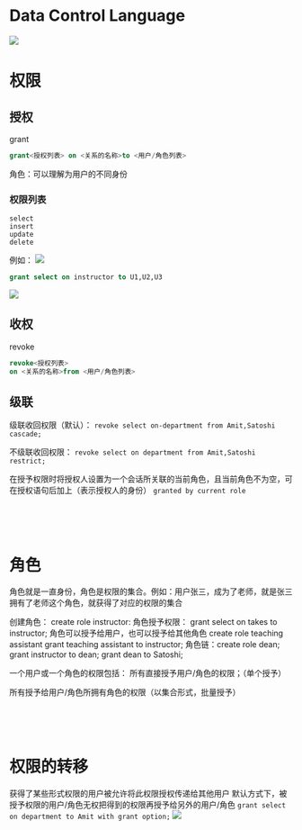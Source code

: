 # Data Control Language​ 
![](https://liuhao-aliyun-oss.oss-cn-beijing.aliyuncs.com/1663721984367.png)​
# 权限
## 授权 
grant
```sql
grant<授权列表> on <关系的名称>to <用户/角色列表>
```
角色：可以理解为用户的不同身份
### 权限列表
	select
	insert
	update
	delete

例如：
 ![](https://liuhao-aliyun-oss.oss-cn-beijing.aliyuncs.com/1664496900651.png)​​
​
```sql
grant select on instructor to U1,U2,U3​
```
 ![](https://liuhao-aliyun-oss.oss-cn-beijing.aliyuncs.com/1664497051410.png)
## 收权
​revoke
```sql
revoke<授权列表>
on <关系的名称>from <用户/角色列表>
```
## 级联
级联收回权限（默认）：
`revoke select on-department from Amit,Satoshi cascade; `

不级联收回权限： 
`revoke select on department from Amit,Satoshi restrict;`



在授予权限时将授权人设置为一个会话所关联的当前角色，且当前角色不为空，可在授权语句后加上（表示授权人的身份）
`granted by current role`

​

​
# 角色
角色就是一直身份，角色是权限的集合。例如：用户张三，成为了老师，就是张三拥有了老师这个角色，就获得了对应的权限的集合

创建角色： ​create role instructor:​ 角色授予权限： ​grant select on takes to instructor;​ 角色可以授予给用户，也可以授予给其他角色 ​create role teaching assistant grant teaching assistant to instructor;​ 角色链： ​create role dean; grant instructor to dean; grant dean to Satoshi;​

一个用户或一个角色的权限包括：
所有直接授予用户/角色的权限；（单个授予）

所有授予给用户/角色所拥有角色的权限（以集合形式，批量授予）

​

​
# 权限的转移​
获得了某些形式权限的用户被允许将此权限授权传递给其他用户 默认方式下，被授予权限的用户/角色无权把得到的权限再授予给另外的用户/角色
`​grant select on department to Amit with grant option;​​`
 ![](https://liuhao-aliyun-oss.oss-cn-beijing.aliyuncs.com/1664498295873.png)​
 